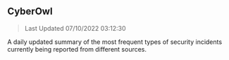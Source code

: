 ## CyberOwl 
> Last Updated 07/10/2022 03:12:30 


A daily updated summary of the most frequent types of security incidents currently being reported from different sources.

